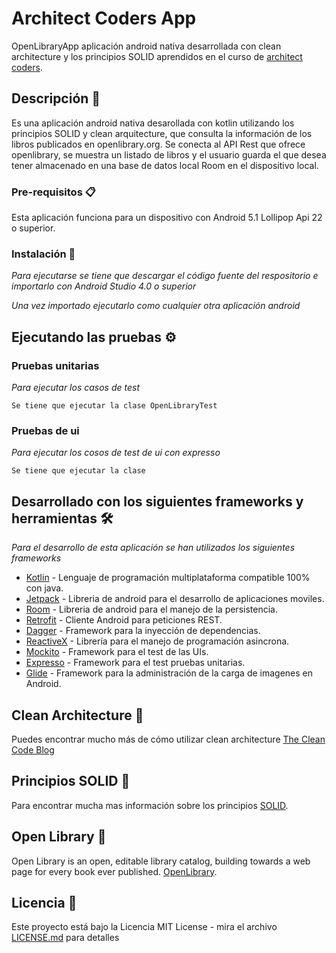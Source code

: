 # Architect Coders App

OpenLibraryApp aplicación android nativa desarrollada con clean architecture y los principios SOLID aprendidos en el curso de [architect coders](https://architectcoders.com/training-ac-apuntate/?utm_campaign=AC-PRE-PRE&utm_source=Home&utm_medium=organic&utm_term=OPT-Global&utm_content=Generalista).


## Descripción 🚀

Es una aplicación android nativa desarollada con kotlin utilizando los principios SOLID y clean arquitecture, que consulta la información de los libros publicados en openlibrary.org. Se conecta al API Rest que ofrece openlibrary, se muestra un listado de libros y el usuario guarda el que desea tener almacenado en una base de datos local Room en el dispositivo local.


### Pre-requisitos 📋

Esta aplicación funciona para un dispositivo con Android 5.1 Lollipop Api 22 o superior.

### Instalación 🔧

_Para ejecutarse se tiene que descargar el código fuente del respositorio e importarlo con Android Studio 4.0 o superior_

_Una vez importado ejecutarlo como cualquier otra aplicación android_

## Ejecutando las pruebas ⚙️

### Pruebas unitarias
_Para ejecutar los casos de test_

```
Se tiene que ejecutar la clase OpenLibraryTest
```
### Pruebas de ui

_Para ejecutar los cosos de test de ui con expresso_

```
Se tiene que ejecutar la clase
```

## Desarrollado con los siguientes frameworks y herramientas 🛠️

_Para el desarrollo de esta aplicación se han utilizados los siguientes frameworks_

* [Kotlin](https://kotlinlang.org/) - Lenguaje de programación multiplataforma compatible 100% con java.
* [Jetpack](https://developer.android.com/jetpack/?gclid=Cj0KCQjw2or8BRCNARIsAC_ppyZpVHLOGFt37f_cq24xTnROdOtzb8Nj8EO0KgyYoYYfmv6hDVUNfXgaAqPLEALw_wcB&gclsrc=aw.ds) - Libreria de android para el desarrollo de aplicaciones moviles.
* [Room](https://developer.android.com/topic/libraries/architecture/room?gclid=Cj0KCQjw2or8BRCNARIsAC_ppya2j7v8xNfdvbY-mR2Sj8I8FyWxdj-qdhLSSJdltjXhqirDYj4kEaAaAgy4EALw_wcB&gclsrc=aw.ds) - Libreria de android para el manejo de la persistencia.
* [Retrofit](https://square.github.io/retrofit/) - Cliente Android para peticiones REST.
* [Dagger](https://dagger.dev/) - Framework para la inyección de dependencias.
* [ReactiveX](https://dagger.dev/) - Librería para el manejo de programación asincrona.
* [Mockito](https://site.mockito.org/) - Framework para el test de las UIs.
* [Expresso](https://developer.android.com/training/testing/espresso) - Framework para el test pruebas unitarias.
* [Glide](https://github.com/bumptech/glide) - Framework para la administración de la carga de imagenes en Android.

## Clean Architecture 📖

Puedes encontrar mucho más de cómo utilizar clean architecture [The Clean Code Blog](https://blog.cleancoder.com/uncle-bob/2012/08/13/the-clean-architecture.html)

## Principios SOLID 📌

Para encontrar mucha mas información sobre los principios [SOLID](https://es.wikipedia.org/wiki/SOLID).

## Open Library 📖

Open Library is an open, editable library catalog, building towards a web page for every book ever published. [OpenLibrary](https://openlibrary.org/).

## Licencia 📄

Este proyecto está bajo la Licencia MIT License - mira el archivo [LICENSE.md](LICENSE) para detalles

